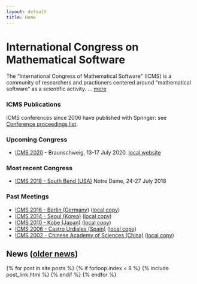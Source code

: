 ```yaml
---
layout: default
title: Home
---
```


# International Congress on Mathematical Software

The “International Congress of Mathematical Software” (ICMS) is a community of researchers
and practioners centered around “mathematical software” as a scientific activity. ... [more](/about/)

### ICMS Publications

ICMS conferences since 2006 have published with Springer: see [Conference proceedings list](https://link.springer.com/conference/icms).

### Upcoming Congress

* [ICMS 2020](/2020/) - Braunschweig, 13-17 July 2020. [local website](http://www.iaa.tu-bs.de/AppliedAlgebra/ICMS2020/ICMS2020.html)

### Most recent Congress

* [ICMS 2018 - South Bend (USA)](/2018/) Notre Dame, 24-27 July 2018 

### Past Meetings
* [ICMS 2016 - Berlin (Germany)](http://icms2016.zib.de/) ([local copy](/2016/))
* [ICMS 2014 - Seoul (Korea)](http://voronoi.hanyang.ac.kr/icms2014/) ([local copy](/2014/))
* [ICMS 2010 - Kobe (Japan)](http://www.math.kobe-u.ac.jp/icms2010/) ([local copy](/2010/))
* [ICMS 2006 - Castro Urdiales (Spain)](http://www.icms2006.unican.es/) ([local copy](/2006/))
* [ICMS 2002 - Chinese Academy of Sciences (China)](http://www.mmrc.iss.ac.cn/icms/) ([local copy](/2002/))

## News ([older news](news/))

{% for post in site.posts %}
    {% if forloop.index < 8 %}
	{% include post_link.html %}
    {% endif %}
{% endfor %}
